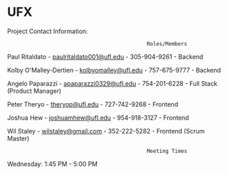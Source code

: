 # UFX
Project
Contact Information:


                                                 Roles/Members
  Paul Ritaldato - paulritaldato001@ufl.edu - 305-904-9261 - Backend
  
  Kolby O'Malley-Dertien - kolbyomalley@ufl.edu - 757-675-9777 - Backend
  
  Angelo Paparazzi - apaparazzi0329@ufl.edu - 754-201-6228 - Full Stack (Product Manager)
  
  Peter Theryo - theryop@ufl.edu - 727-742-9268 - Frontend
  
  Joshua Hew - joshuamhew@ufl.edu - 954-918-3127 - Frontend
  
  Wil Staley - wilstaley@gmail.com - 352-222-5282 - Frontend (Scrum Master)
 
                                                 Meeting Times
  Wednesday: 1:45 PM - 5:00 PM
